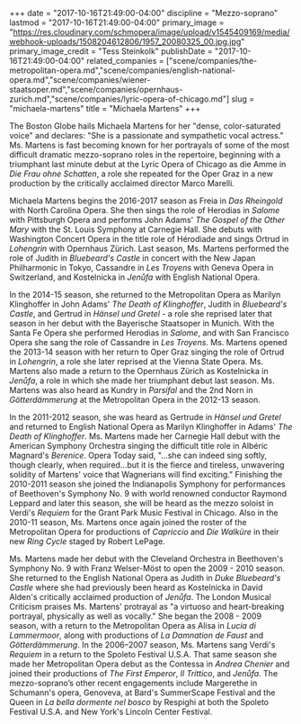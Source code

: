 +++
date = "2017-10-16T21:49:00-04:00"
discipline = "Mezzo-soprano"
lastmod = "2017-10-16T21:49:00-04:00"
primary_image = "https://res.cloudinary.com/schmopera/image/upload/v1545409169/media/webhook-uploads/1508204612806/1957_20080325_00.jpg.jpg"
primary_image_credit = "Tess Steinkolk"
publishDate = "2017-10-16T21:49:00-04:00"
related_companies = ["scene/companies/the-metropolitan-opera.md","scene/companies/english-national-opera.md","scene/companies/wiener-staatsoper.md","scene/companies/opernhaus-zurich.md","scene/companies/lyric-opera-of-chicago.md"]
slug = "michaela-martens"
title = "Michaela Martens"
+++

The Boston Globe hails Michaela Martens for her "dense, color-saturated voice" and declares: "She is a passionate and sympathetic vocal actress." Ms. Martens is fast becoming known for her portrayals of some of the most difficult dramatic mezzo-soprano roles in the repertoire, beginning with a triumphant last minute debut at the Lyric Opera of Chicago as die Amme in *Die Frau ohne Schatten*, a role she repeated for the Oper Graz in a new production by the critically acclaimed director Marco Marelli.

Michaela Martens begins the 2016-2017 season as Freia in *Das Rheingold* with North Carolina Opera. She then sings the role of Herodias in *Salome* with Pittsburgh Opera and performs John Adams' *The Gospel of the Other Mary* with the St. Louis Symphony at Carnegie Hall. She debuts with Washington Concert Opera in the title role of Hérodiade and sings Ortrud in *Lohengrin* with Opernhaus Zürich. Last season, Ms. Martens performed the role of Judith in *Bluebeard's Castle* in concert with the New Japan Philharmonic in Tokyo, Cassandre in *Les Troyens* with Geneva Opera in Switzerland, and Kostelnicka in *Jenůfa* with English National Opera.

In the 2014-15 season, she returned to the Metropolitan Opera as Marilyn Klinghoffer in John Adams' *The Death of Klinghoffer*, Judith in *Bluebeard's Castle*, and Gertrud in *Hänsel und Gretel* - a role she reprised later that season in her debut with the Bayerische Staatsoper in Munich. With the Santa Fe Opera she performed Herodias in *Salome*, and with San Francisco Opera she sang the role of Cassandre in *Les Troyens*. Ms. Martens opened the 2013-14 season with her return to Oper Graz singing the role of Ortrud in *Lohengrin*, a role she later reprised at the Vienna State Opera. Ms. Martens also made a return to the Opernhaus Zürich as Kostelnicka in *Jenůfa*, a role in which she made her triumphant debut last season. Ms. Martens was also
heard as Kundry in *Parsifal* and the 2nd Norn in *Götterdämmerung* at the Metropolitan Opera in the 2012-13 season.

In the 2011-2012 season, she was heard as Gertrude in *Hänsel und Gretel* and returned to English National Opera as Marilyn Klinghoffer in Adams' *The Death of Klinghoffer*. Ms. Martens made her Carnegie Hall debut with the American Symphony Orchestra singing the difficult title role in Albéric Magnard's *Berenice*. Opera Today said, "...she can indeed sing softly, though clearly, when required...but it is the fierce and tireless, unwavering solidity of Martens' voice that Wagnerians will find exciting." Finishing the 2010-2011 season she joined the Indianapolis Symphony for performances of Beethoven's Symphony No. 9 with world renowned conductor Raymond Leppard and later this season, she will be heard as the mezzo soloist in Verdi's *Requiem* for the Grant Park Music Festival in Chicago. Also in the 2010-11 season, Ms. Martens once again joined the roster of the Metropolitan Opera for productions of *Capriccio* and *Die Walküre* in their new *Ring Cycle* staged by Robert LePage.

Ms. Martens made her debut with the Cleveland Orchestra in Beethoven's Symphony No. 9 with Franz Welser-Möst to open the 2009 - 2010 season. She returned to the English National Opera as Judith in *Duke Bluebeard's Castle* where she had previously been heard as Kostelnicka in David Alden's critically acclaimed production of *Jenůfa*. The London Musical Criticism praises Ms. Martens' protrayal as "a virtuoso and heart-breaking portrayal, physically as well as vocally." She began the 2008 - 2009 season, with a return to the Metropolitan Opera as Alisa in *Lucia di Lammermoor*, along with productions of *La Damnation de Faust* and *Götterdämmerung*. In the 2006–2007 season, Ms. Martens sang Verdi's *Requiem* in a return to the Spoleto Festival U.S.A. That same season she made her Metropolitan Opera debut as the Contessa in *Andrea Chenier* and joined their productions of *The First Emperor*, *Il Trittico*, and *Jenůfa*. The mezzo-soprano’s other recent engagements include Margerethe in Schumann's opera, Genoveva, at Bard's SummerScape Festival and the Queen in *La bella dormente nel bosco* by Respighi at both the Spoleto Festival U.S.A. and New York's Lincoln Center Festival.
